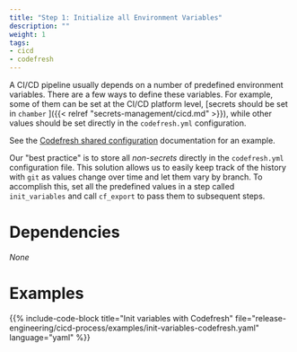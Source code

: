 ```yaml
---
title: "Step 1: Initialize all Environment Variables"
description: ""
weight: 1
tags:
- cicd
- codefresh
---
```


A CI/CD pipeline usually depends on a number of predefined environment variables. There are a few ways to define these variables. For example, some of them can be set at the CI/CD platform level, [secrets should be set in `chamber` ]({{< relref "secrets-management/cicd.md" >}}), while other values should be set directly in the `codefresh.yml` configuration.

See the [Codefresh shared configuration](https://g.codefresh.io/account/shared-config) documentation for an example.

Our "best practice" is to store all *non-secrets* directly in the `codefresh.yml` configuration file. This solution allows us to easily keep track of the history with `git` as values change over time and let them vary by branch. To accomplish this, set all the predefined values in a step called `init_variables` and call `cf_export` to pass them to subsequent steps.

# Dependencies

*None*

# Examples

{{% include-code-block title="Init variables with Codefresh" file="release-engineering/cicd-process/examples/init-variables-codefresh.yaml" language="yaml" %}}
